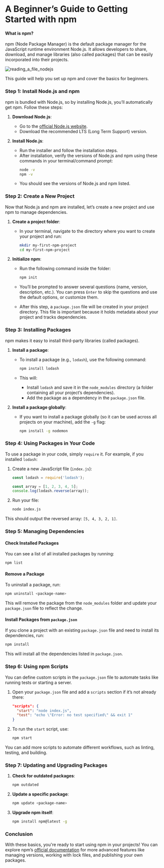 # A Beginner’s Guide to Getting Started with npm



#### What is npm?
npm (Node Package Manager) is the default package manager for the JavaScript runtime environment Node.js. It allows developers to share, download, and manage libraries (also called packages) that can be easily incorporated into their projects.

<img class='blog-c' src='https://res.cloudinary.com/benjamincrozat-com/image/fetch/c_scale,f_webp,q_auto,w_1200/https://github.com/benjamincrozat/content/assets/3613731/527efaf4-30dd-4066-8f8b-1012c05f904d' alt='reading_a_file_nodejs'>

This guide will help you set up npm and cover the basics for beginners.

### Step 1: Install Node.js and npm

npm is bundled with Node.js, so by installing Node.js, you’ll automatically get npm. Follow these steps:

1. **Download Node.js**:
   - Go to the [official Node.js website](https://nodejs.org/).
   - Download the recommended LTS (Long Term Support) version.
   
2. **Install Node.js**:
   - Run the installer and follow the installation steps.
   - After installation, verify the versions of Node.js and npm using these commands in your terminal/command prompt:
     ```bash
     node -v
     npm -v
     ```
   - You should see the versions of Node.js and npm listed.

### Step 2: Create a New Project

Now that Node.js and npm are installed, let’s create a new project and use npm to manage dependencies.

1. **Create a project folder**:
   - In your terminal, navigate to the directory where you want to create your project and run:
     ```bash
     mkdir my-first-npm-project
     cd my-first-npm-project
     ```

2. **Initialize npm**:
   - Run the following command inside the folder:
     ```bash
     npm init
     ```
   - You’ll be prompted to answer several questions (name, version, description, etc.). You can press `Enter` to skip the questions and use the default options, or customize them.

   - After this step, a `package.json` file will be created in your project directory. This file is important because it holds metadata about your project and tracks dependencies.

### Step 3: Installing Packages

npm makes it easy to install third-party libraries (called packages).

1. **Install a package**:
   - To install a package (e.g., `lodash`), use the following command:
     ```bash
     npm install lodash
     ```

   - This will:
     - Install `lodash` and save it in the `node_modules` directory (a folder containing all your project’s dependencies).
     - Add the package as a dependency in the `package.json` file.

2. **Install a package globally**:
   - If you want to install a package globally (so it can be used across all projects on your machine), add the `-g` flag:
     ```bash
     npm install -g nodemon
     ```

### Step 4: Using Packages in Your Code

To use a package in your code, simply `require` it. For example, if you installed `lodash`:

1. Create a new JavaScript file (`index.js`):
   ```js
   const lodash = require('lodash');

   const array = [1, 2, 3, 4, 5];
   console.log(lodash.reverse(array));
   ```

2. Run your file:
   ```bash
   node index.js
   ```

This should output the reversed array: `[5, 4, 3, 2, 1]`.

### Step 5: Managing Dependencies

#### Check Installed Packages
You can see a list of all installed packages by running:
```bash
npm list
```

#### Remove a Package
To uninstall a package, run:
```bash
npm uninstall <package-name>
```

This will remove the package from the `node_modules` folder and update your `package.json` file to reflect the change.

#### Install Packages from `package.json`
If you clone a project with an existing `package.json` file and need to install its dependencies, run:
```bash
npm install
```

This will install all the dependencies listed in `package.json`.

### Step 6: Using npm Scripts

You can define custom scripts in the `package.json` file to automate tasks like running tests or starting a server.

1. Open your `package.json` file and add a `scripts` section if it’s not already there:
   ```json
   "scripts": {
     "start": "node index.js",
     "test": "echo \"Error: no test specified\" && exit 1"
   }
   ```

2. To run the `start` script, use:
   ```bash
   npm start
   ```

You can add more scripts to automate different workflows, such as linting, testing, and building.

### Step 7: Updating and Upgrading Packages

1. **Check for outdated packages**:
   ```bash
   npm outdated
   ```

2. **Update a specific package**:
   ```bash
   npm update <package-name>
   ```

3. **Upgrade npm itself**:
   ```bash
   npm install npm@latest -g
   ```

### Conclusion

With these basics, you're ready to start using npm in your projects! You can explore npm’s [official documentation](https://docs.npmjs.com/) for more advanced features like managing versions, working with lock files, and publishing your own packages.